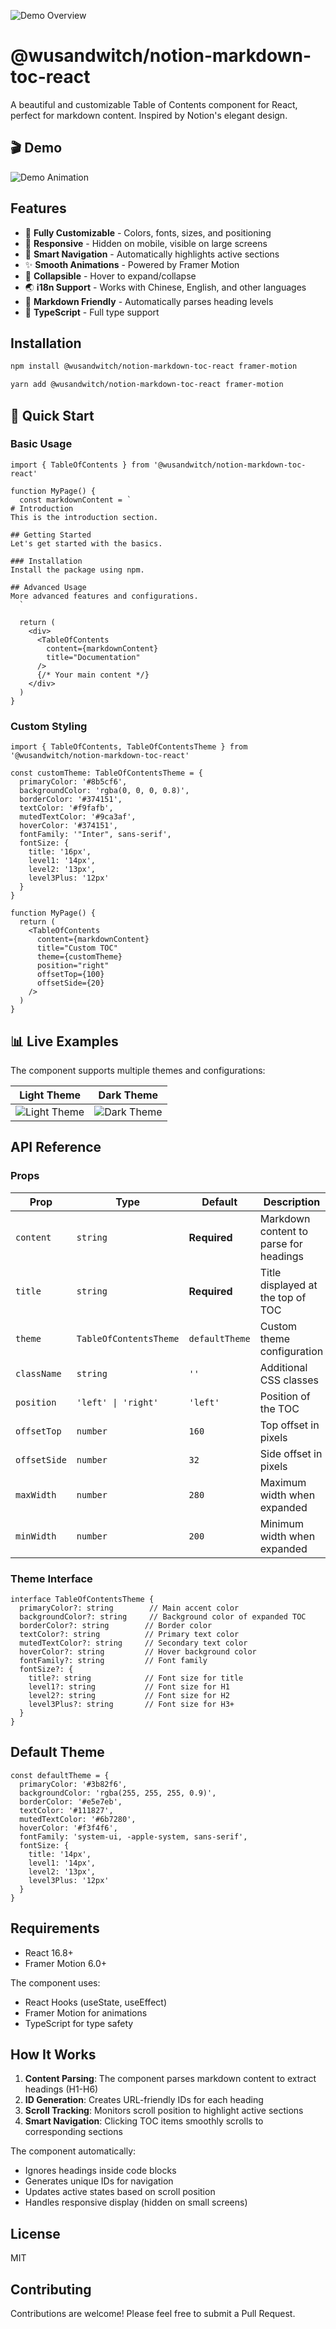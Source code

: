 ![Demo Overview](./assets/images/demo1.jpg)
# @wusandwitch/notion-markdown-toc-react

A beautiful and customizable Table of Contents component for React, perfect for markdown content. Inspired by Notion's elegant design.

## 🎬 Demo

![Demo Animation](./assets/videos/demo.gif)

## Features

- 🎨 **Fully Customizable** - Colors, fonts, sizes, and positioning
- 📱 **Responsive** - Hidden on mobile, visible on large screens
- 🎯 **Smart Navigation** - Automatically highlights active sections
- ✨ **Smooth Animations** - Powered by Framer Motion
- 🔄 **Collapsible** - Hover to expand/collapse
- 🌏 **i18n Support** - Works with Chinese, English, and other languages
- 📝 **Markdown Friendly** - Automatically parses heading levels
- 🔧 **TypeScript** - Full type support

## Installation

```bash
npm install @wusandwitch/notion-markdown-toc-react framer-motion
```

```bash
yarn add @wusandwitch/notion-markdown-toc-react framer-motion
```

## 🚀 Quick Start

### Basic Usage

```tsx
import { TableOfContents } from '@wusandwitch/notion-markdown-toc-react'

function MyPage() {
  const markdownContent = `
# Introduction
This is the introduction section.

## Getting Started
Let's get started with the basics.

### Installation
Install the package using npm.

## Advanced Usage
More advanced features and configurations.
  `

  return (
    <div>
      <TableOfContents 
        content={markdownContent}
        title="Documentation"
      />
      {/* Your main content */}
    </div>
  )
}
```

### Custom Styling

```tsx
import { TableOfContents, TableOfContentsTheme } from '@wusandwitch/notion-markdown-toc-react'

const customTheme: TableOfContentsTheme = {
  primaryColor: '#8b5cf6',
  backgroundColor: 'rgba(0, 0, 0, 0.8)',
  borderColor: '#374151',
  textColor: '#f9fafb',
  mutedTextColor: '#9ca3af',
  hoverColor: '#374151',
  fontFamily: '"Inter", sans-serif',
  fontSize: {
    title: '16px',
    level1: '14px',
    level2: '13px',
    level3Plus: '12px'
  }
}

function MyPage() {
  return (
    <TableOfContents 
      content={markdownContent}
      title="Custom TOC"
      theme={customTheme}
      position="right"
      offsetTop={100}
      offsetSide={20}
    />
  )
}
```

## 📊 Live Examples

The component supports multiple themes and configurations:

| Light Theme | Dark Theme |
|-------------|------------|
| ![Light Theme](./assets/images/demo-light-theme.png) | ![Dark Theme](./assets/images/demo-dark-theme.png) |

## API Reference

### Props

| Prop | Type | Default | Description |
|------|------|---------|-------------|
| `content` | `string` | **Required** | Markdown content to parse for headings |
| `title` | `string` | **Required** | Title displayed at the top of TOC |
| `theme` | `TableOfContentsTheme` | `defaultTheme` | Custom theme configuration |
| `className` | `string` | `''` | Additional CSS classes |
| `position` | `'left' \| 'right'` | `'left'` | Position of the TOC |
| `offsetTop` | `number` | `160` | Top offset in pixels |
| `offsetSide` | `number` | `32` | Side offset in pixels |
| `maxWidth` | `number` | `280` | Maximum width when expanded |
| `minWidth` | `number` | `200` | Minimum width when expanded |

### Theme Interface

```tsx
interface TableOfContentsTheme {
  primaryColor?: string        // Main accent color
  backgroundColor?: string     // Background color of expanded TOC
  borderColor?: string        // Border color
  textColor?: string          // Primary text color
  mutedTextColor?: string     // Secondary text color
  hoverColor?: string         // Hover background color
  fontFamily?: string         // Font family
  fontSize?: {
    title?: string            // Font size for title
    level1?: string           // Font size for H1
    level2?: string           // Font size for H2
    level3Plus?: string       // Font size for H3+
  }
}
```

## Default Theme

```tsx
const defaultTheme = {
  primaryColor: '#3b82f6',
  backgroundColor: 'rgba(255, 255, 255, 0.9)',
  borderColor: '#e5e7eb',
  textColor: '#111827',
  mutedTextColor: '#6b7280',
  hoverColor: '#f3f4f6',
  fontFamily: 'system-ui, -apple-system, sans-serif',
  fontSize: {
    title: '14px',
    level1: '14px',
    level2: '13px',
    level3Plus: '12px'
  }
}
```

## Requirements

- React 16.8+
- Framer Motion 6.0+

The component uses:
- React Hooks (useState, useEffect)
- Framer Motion for animations
- TypeScript for type safety

## How It Works

1. **Content Parsing**: The component parses markdown content to extract headings (H1-H6)
2. **ID Generation**: Creates URL-friendly IDs for each heading
3. **Scroll Tracking**: Monitors scroll position to highlight active sections
4. **Smart Navigation**: Clicking TOC items smoothly scrolls to corresponding sections

The component automatically:
- Ignores headings inside code blocks
- Generates unique IDs for navigation
- Updates active states based on scroll position
- Handles responsive display (hidden on small screens)

## License

MIT

## Contributing

Contributions are welcome! Please feel free to submit a Pull Request. 